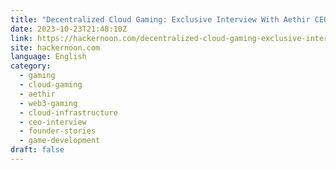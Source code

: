 ```yaml
---
title: "Decentralized Cloud Gaming: Exclusive Interview With Aethir CEO Mark Rydon "
date: 2023-10-23T21:48:10Z
link: https://hackernoon.com/decentralized-cloud-gaming-exclusive-interview-with-aethir-ceo-mark-rydon?source=rss&utm_medium=RSS&utm_source=news.12bit.vn
site: hackernoon.com
language: English
category:
  - gaming
  - cloud-gaming
  - aethir
  - web3-gaming
  - cloud-infrastructure
  - ceo-interview
  - founder-stories
  - game-development
draft: false
---
```

